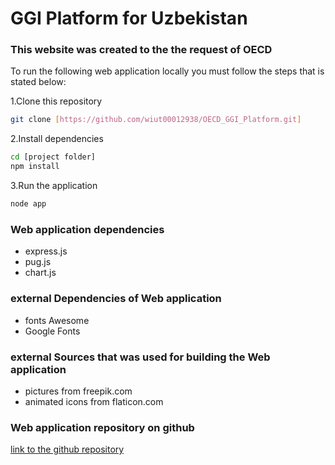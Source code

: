 # GGI Platform for Uzbekistan

###  This website was created to the the request of OECD 

To run the following web application locally  you must follow the steps that is stated below:

1.Clone this repository
```bash
git clone [https://github.com/wiut00012938/OECD_GGI_Platform.git]
```

2.Install dependencies
```bash
cd [project folder]
npm install
```

3.Run the application
```bash
node app
```

### Web application dependencies
- express.js
- pug.js
- chart.js

### external Dependencies of Web application
- fonts Awesome
- Google Fonts

### external Sources that was used for building the Web application
- pictures from freepik.com
- animated icons from flaticon.com

### Web application repository on github
[link to the github repository](https://github.com/wiut00012938/OECD_GGI_Platform.git)

